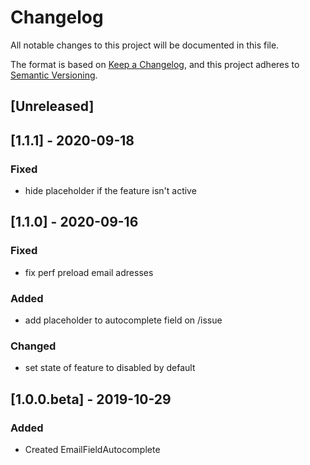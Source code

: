 # Changelog

All notable changes to this project will be documented in this file.

The format is based on [Keep a Changelog](https://keepachangelog.com/en/1.0.0/),
and this project adheres to [Semantic Versioning](https://semver.org/spec/v2.0.0.html).

## [Unreleased]

## [1.1.1] - 2020-09-18
### Fixed
- hide placeholder if the feature isn't active


## [1.1.0] - 2020-09-16
### Fixed
- fix perf preload email adresses

### Added
- add placeholder to autocomplete field on /issue

### Changed
- set state of feature to disabled by default


## [1.0.0.beta] - 2019-10-29
### Added
- Created EmailFieldAutocomplete
